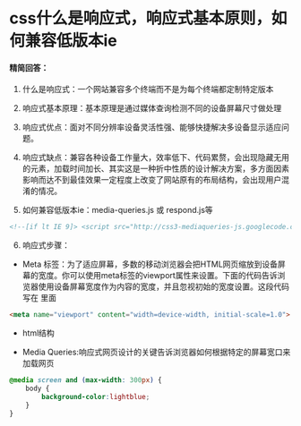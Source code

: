 # css什么是响应式，响应式基本原则，如何兼容低版本ie

#### 精简回答：

1. 什么是响应式：一个网站兼容多个终端而不是为每个终端都定制特定版本

2. 响应式基本原理：基本原理是通过媒体查询检测不同的设备屏幕尺寸做处理

3. 响应式优点：面对不同分辨率设备灵活性强、能够快捷解决多设备显示适应问题。

4. 响应式缺点：兼容各种设备工作量大，效率低下、代码累赘，会出现隐藏无用的元素，加载时间加长、其实这是一种折中性质的设计解决方案，多方面因素影响而达不到最佳效果一定程度上改变了网站原有的布局结构，会出现用户混淆的情况。

5. 如何兼容低版本ie：media-queries.js 或 respond.js等

```html
<!--[if lt IE 9]> <script src="http://css3-mediaqueries-js.googlecode.com/svn/trunk/css3-mediaqueries.js"></script> <![endif]-->
```

6. 响应式步骤：

- Meta 标签：为了适应屏幕，多数的移动浏览器会把HTML网页缩放到设备屏幕的宽度。你可以使用meta标签的viewport属性来设置。下面的代码告诉浏览器使用设备屏幕宽度作为内容的宽度，并且忽视初始的宽度设置。这段代码写在 <head>里面

```html
<meta name="viewport" content="width=device-width, initial-scale=1.0">
```

- html结构

- Media Queries:响应式网页设计的关键告诉浏览器如何根据特定的屏幕宽口来加载网页

```css
@media screen and (max-width: 300px) {
    body {
        background-color:lightblue;
    }
}
```
